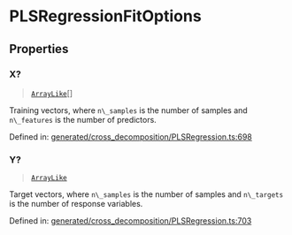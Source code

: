# PLSRegressionFitOptions

## Properties

### X?

> [`ArrayLike`](../types/ArrayLike.md)[]

Training vectors, where `n\_samples` is the number of samples and `n\_features` is the number of predictors.

Defined in:  [generated/cross\_decomposition/PLSRegression.ts:698](https://github.com/transitive-bullshit/scikit-learn-ts/blob/b59c1ff/packages/sklearn/src/generated/cross_decomposition/PLSRegression.ts#L698)

### Y?

> [`ArrayLike`](../types/ArrayLike.md)

Target vectors, where `n\_samples` is the number of samples and `n\_targets` is the number of response variables.

Defined in:  [generated/cross\_decomposition/PLSRegression.ts:703](https://github.com/transitive-bullshit/scikit-learn-ts/blob/b59c1ff/packages/sklearn/src/generated/cross_decomposition/PLSRegression.ts#L703)
